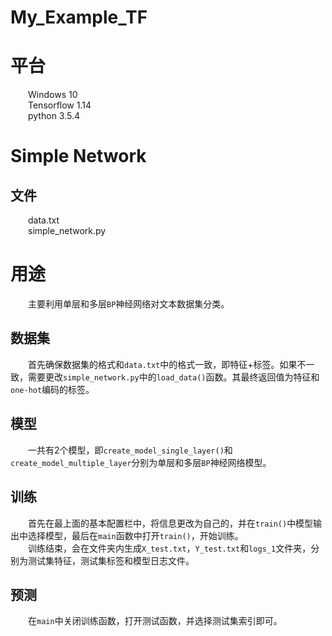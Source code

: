 # My_Example_TF

# 平台
&emsp;&emsp;Windows 10    
&emsp;&emsp;Tensorflow 1.14    
&emsp;&emsp;python 3.5.4   

# Simple Network
## 文件
&emsp;&emsp;data.txt      
&emsp;&emsp;simple_network.py

# 用途
&emsp;&emsp;主要利用单层和多层`BP`神经网络对文本数据集分类。   

## 数据集
&emsp;&emsp;首先确保数据集的格式和`data.txt`中的格式一致，即特征+标签。如果不一致，需要更改`simple_network.py`中的`load_data()`函数。其最终返回值为特征和`one-hot`编码的标签。    

## 模型
&emsp;&emsp;一共有2个模型，即`create_model_single_layer()`和`create_model_multiple_layer`分别为单层和多层`BP`神经网络模型。     

## 训练
&emsp;&emsp;首先在最上面的基本配置栏中，将信息更改为自己的，并在`train()`中模型输出中选择模型，最后在`main`函数中打开`train()`，开始训练。  
&emsp;&emsp;训练结束，会在文件夹内生成`X_test.txt`，`Y_test.txt`和`logs_1`文件夹，分别为测试集特征，测试集标签和模型日志文件。   

## 预测
&emsp;&emsp;在`main`中关闭训练函数，打开测试函数，并选择测试集索引即可。    

